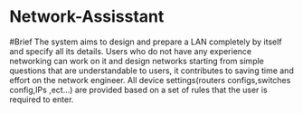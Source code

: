 # Network-Assisstant

#Brief
The system aims to design and prepare a LAN completely by itself and specify all its details.
Users who do not have any experience  networking can work on it and design  networks starting from simple questions that are understandable to users, it contributes to saving time and effort on the network engineer.
All device settings(routers configs,switches config,IPs ,ect...) are provided based on a set of rules that the user is required to enter.

